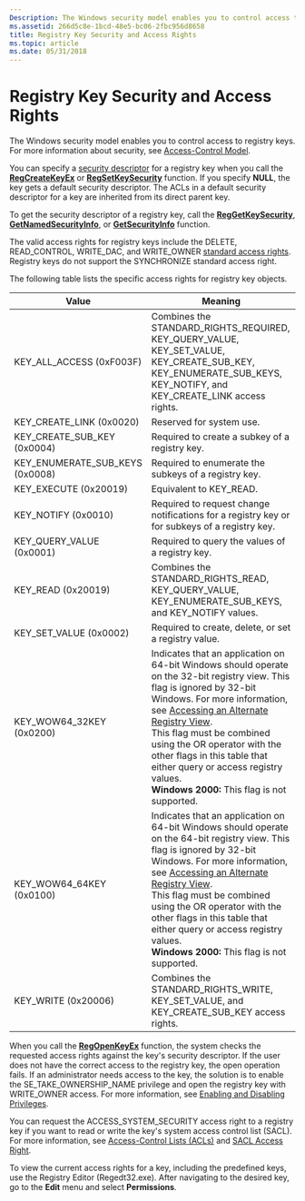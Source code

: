 ```yaml
---
Description: The Windows security model enables you to control access to registry keys. For more information about security, see Access-Control Model.
ms.assetid: 266d5c8e-1bcd-48e5-bc06-2fbc956d8658
title: Registry Key Security and Access Rights
ms.topic: article
ms.date: 05/31/2018
---
```


# Registry Key Security and Access Rights

The Windows security model enables you to control access to registry keys. For more information about security, see [Access-Control Model](https://docs.microsoft.com/windows/desktop/SecAuthZ/access-control-model).

You can specify a [security descriptor](https://docs.microsoft.com/windows/desktop/SecAuthZ/security-descriptors) for a registry key when you call the [**RegCreateKeyEx**](/windows/desktop/api/Winreg/nf-winreg-regcreatekeyexa) or [**RegSetKeySecurity**](https://docs.microsoft.com/windows/desktop/api/winreg/nf-winreg-regsetkeysecurity) function. If you specify **NULL**, the key gets a default security descriptor. The ACLs in a default security descriptor for a key are inherited from its direct parent key.

To get the security descriptor of a registry key, call the [**RegGetKeySecurity**](https://docs.microsoft.com/windows/desktop/api/winreg/nf-winreg-reggetkeysecurity), [**GetNamedSecurityInfo**](https://docs.microsoft.com/windows/desktop/api/aclapi/nf-aclapi-getnamedsecurityinfoa), or [**GetSecurityInfo**](https://docs.microsoft.com/windows/desktop/api/aclapi/nf-aclapi-getsecurityinfo) function.

The valid access rights for registry keys include the DELETE, READ\_CONTROL, WRITE\_DAC, and WRITE\_OWNER [standard access rights](https://docs.microsoft.com/windows/desktop/SecAuthZ/standard-access-rights). Registry keys do not support the SYNCHRONIZE standard access right.

The following table lists the specific access rights for registry key objects.



| Value                                         | Meaning                                                                                                                                                                                                                                                                                                                                                                                                                                                               |
|-----------------------------------------------|-----------------------------------------------------------------------------------------------------------------------------------------------------------------------------------------------------------------------------------------------------------------------------------------------------------------------------------------------------------------------------------------------------------------------------------------------------------------------|
| KEY\_ALL\_ACCESS (0xF003F)<br/>         | Combines the STANDARD\_RIGHTS\_REQUIRED, KEY\_QUERY\_VALUE, KEY\_SET\_VALUE, KEY\_CREATE\_SUB\_KEY, KEY\_ENUMERATE\_SUB\_KEYS, KEY\_NOTIFY, and KEY\_CREATE\_LINK access rights.<br/>                                                                                                                                                                                                                                                                           |
| KEY\_CREATE\_LINK (0x0020)<br/>         | Reserved for system use.<br/>                                                                                                                                                                                                                                                                                                                                                                                                                                   |
| KEY\_CREATE\_SUB\_KEY (0x0004)<br/>     | Required to create a subkey of a registry key.<br/>                                                                                                                                                                                                                                                                                                                                                                                                             |
| KEY\_ENUMERATE\_SUB\_KEYS (0x0008)<br/> | Required to enumerate the subkeys of a registry key.<br/>                                                                                                                                                                                                                                                                                                                                                                                                       |
| KEY\_EXECUTE (0x20019)<br/>             | Equivalent to KEY\_READ.<br/>                                                                                                                                                                                                                                                                                                                                                                                                                                   |
| KEY\_NOTIFY (0x0010)<br/>               | Required to request change notifications for a registry key or for subkeys of a registry key.<br/>                                                                                                                                                                                                                                                                                                                                                              |
| KEY\_QUERY\_VALUE (0x0001)<br/>         | Required to query the values of a registry key.<br/>                                                                                                                                                                                                                                                                                                                                                                                                            |
| KEY\_READ (0x20019)<br/>                | Combines the STANDARD\_RIGHTS\_READ, KEY\_QUERY\_VALUE, KEY\_ENUMERATE\_SUB\_KEYS, and KEY\_NOTIFY values.<br/>                                                                                                                                                                                                                                                                                                                                                 |
| KEY\_SET\_VALUE (0x0002)<br/>           | Required to create, delete, or set a registry value.<br/>                                                                                                                                                                                                                                                                                                                                                                                                       |
| KEY\_WOW64\_32KEY (0x0200)<br/>         | Indicates that an application on 64-bit Windows should operate on the 32-bit registry view. This flag is ignored by 32-bit Windows. For more information, see [Accessing an Alternate Registry View](https://docs.microsoft.com/windows/desktop/WinProg64/accessing-an-alternate-registry-view).<br/> This flag must be combined using the OR operator with the other flags in this table that either query or access registry values.<br/> **Windows 2000:** This flag is not supported.<br/> |
| KEY\_WOW64\_64KEY (0x0100)<br/>         | Indicates that an application on 64-bit Windows should operate on the 64-bit registry view. This flag is ignored by 32-bit Windows. For more information, see [Accessing an Alternate Registry View](https://docs.microsoft.com/windows/desktop/WinProg64/accessing-an-alternate-registry-view).<br/> This flag must be combined using the OR operator with the other flags in this table that either query or access registry values.<br/> **Windows 2000:** This flag is not supported.<br/> |
| KEY\_WRITE (0x20006)<br/>               | Combines the STANDARD\_RIGHTS\_WRITE, KEY\_SET\_VALUE, and KEY\_CREATE\_SUB\_KEY access rights.<br/>                                                                                                                                                                                                                                                                                                                                                            |



 

When you call the [**RegOpenKeyEx**](/windows/desktop/api/Winreg/nf-winreg-regopenkeyexa) function, the system checks the requested access rights against the key's security descriptor. If the user does not have the correct access to the registry key, the open operation fails. If an administrator needs access to the key, the solution is to enable the SE\_TAKE\_OWNERSHIP\_NAME privilege and open the registry key with WRITE\_OWNER access. For more information, see [Enabling and Disabling Privileges](https://docs.microsoft.com/windows/desktop/SecAuthZ/enabling-and-disabling-privileges-in-c--).

You can request the ACCESS\_SYSTEM\_SECURITY access right to a registry key if you want to read or write the key's system access control list (SACL). For more information, see [Access-Control Lists (ACLs)](https://docs.microsoft.com/windows/desktop/SecAuthZ/access-control-lists) and [SACL Access Right](https://docs.microsoft.com/windows/desktop/SecAuthZ/sacl-access-right).

To view the current access rights for a key, including the predefined keys, use the Registry Editor (Regedt32.exe). After navigating to the desired key, go to the **Edit** menu and select **Permissions**.

 

 




